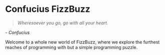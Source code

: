 # Confucius FizzBuzz

> *Wheresoever you go, go with all your heart.*

*- Confucius*

Welcome to a whole new world of FizzBuzz, where we explore the furthest reaches of programming with but a simple programming puzzle.
